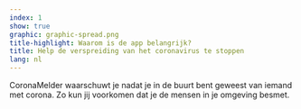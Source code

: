 ```yaml
---
index: 1
show: true
graphic: graphic-spread.png
title-highlight: Waarom is de app belangrijk?
title: Help de verspreiding van het coronavirus te stoppen
lang: nl
---
```


CoronaMelder waarschuwt je nadat je in de buurt bent geweest van iemand met corona. Zo kun jij voorkomen dat je de mensen in je omgeving besmet.